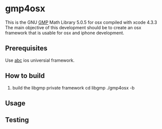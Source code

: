 gmp4osx
=============

This is the GNU [GMP][gmp] Math Library 5.0.5 for osx compiled with xcode 4.3.3
The main objective of this development should be to create an osx framework
that is usable for osx and iphone development.

Prerequisites
-------------
Use [abc] ios universial framework.

How to build
-----------
1. build the libgmp private framework
   cd libgmp
   ./gmp4osx -b

Usage
-----

Testing
-------

[gmp]: http://gmplib.org/
[r2h]: http://github.com/github/markup/tree/master/lib/github/commands/rest2html
[r2hc]: http://github.com/github/markup/tree/master/lib/github/markups.rb#L13
[abc]: http://github.com/kstenerud/iOS-Universal-Framework/
[1]: http://github.com/github/markup/issues

